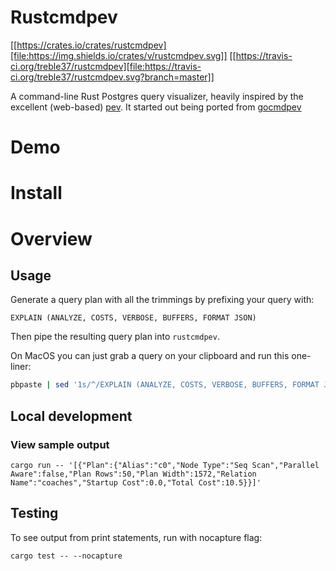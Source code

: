 # Rustcmdpev

[[https://crates.io/crates/rustcmdpev][file:https://img.shields.io/crates/v/rustcmdpev.svg]]
[[https://travis-ci.org/treble37/rustcmdpev][file:https://travis-ci.org/treble37/rustcmdpev.svg?branch=master]]

A command-line Rust Postgres query visualizer, heavily inspired by the excellent (web-based) [pev](https://github.com/AlexTatiyants/pev).
It started out being ported from [gocmdpev](https://github.com/simon-engledew/gocmdpev)

# Demo

# Install

# Overview

## Usage

Generate a query plan with all the trimmings by prefixing your query with:

```pgsql
EXPLAIN (ANALYZE, COSTS, VERBOSE, BUFFERS, FORMAT JSON)
```

Then pipe the resulting query plan into `rustcmdpev`.

On MacOS you can just grab a query on your clipboard and run this one-liner:

```bash
pbpaste | sed '1s/^/EXPLAIN (ANALYZE, COSTS, VERBOSE, BUFFERS, FORMAT JSON) /' | psql -qXAt <DATABASE> | rustcmdpev
```

## Local development

### View sample output

```
cargo run -- '[{"Plan":{"Alias":"c0","Node Type":"Seq Scan","Parallel Aware":false,"Plan Rows":50,"Plan Width":1572,"Relation Name":"coaches","Startup Cost":0.0,"Total Cost":10.5}}]'
```

## Testing

To see output from print statements, run with nocapture flag:

`cargo test -- --nocapture`
